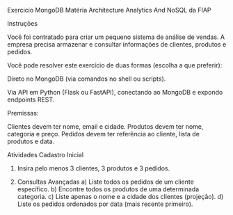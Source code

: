 Exercicio MongoDB Matéria Architecture Analytics And NoSQL da FIAP

Instruções

Você foi contratado para criar um pequeno sistema de análise de vendas.
A empresa precisa armazenar e consultar informações de clientes, produtos e pedidos.

Você pode resolver este exercício de duas formas (escolha a que preferir):

Direto no MongoDB (via comandos no shell ou scripts).

Via API em Python (Flask ou FastAPI), conectando ao MongoDB e expondo endpoints REST.

Premissas:

Clientes devem ter nome, email e cidade.
Produtos devem ter nome, categoria e preço.
Pedidos devem ter referência ao cliente, lista de produtos e data.

Atividades
Cadastro Inicial

1) Insira pelo menos 3 clientes, 3 produtos e 3 pedidos.

2) Consultas Avançadas
a) Liste todos os pedidos de um cliente específico.
b) Encontre todos os produtos de uma determinada categoria.
c) Liste apenas o nome e a cidade dos clientes (projeção).
d) Liste os pedidos ordenados por data (mais recente primeiro).
